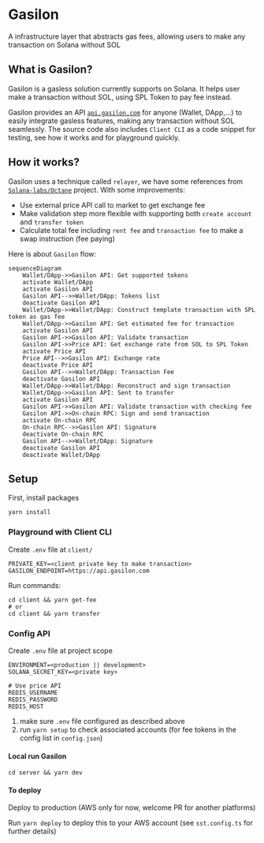 # Gasilon

A infrastructure layer that abstracts gas fees, allowing users to make any transaction on Solana without SOL 

## What is Gasilon?

Gasilon is a gasless solution currently supports on Solana. It helps user make a transaction without SOL, using SPL Token to pay fee instead.

Gasilon provides an API [`api.gasilon.com`](https://api.gasilon.com) for anyone (Wallet, DApp,...) to easily integrate gasless features, making any transaction without SOL seamlessly. The source code also includes `Client CLI` as a code snippet for testing, see how it works and for playground quickly.

## How it works?

Gasilon uses a technique called `relayer`, we have some references from [`Solana-labs/Octane`](https://github.com/solana-labs/octane) project. With some improvements:
- Use external price API call to market to get exchange fee
- Make validation step more flexible with supporting both `create account` and `transfer token`
- Calculate total fee including `rent fee` and `transaction fee` to make a swap instruction (fee paying)

Here is about `Gasilon` flow:

```mermaid
sequenceDiagram
    Wallet/DApp->>Gasilon API: Get supported tokens
    activate Wallet/DApp
    activate Gasilon API
    Gasilon API-->>Wallet/DApp: Tokens list
    deactivate Gasilon API
    Wallet/DApp->>Wallet/DApp: Construct template transaction with SPL token as gas fee
    Wallet/DApp->>Gasilon API: Get estimated fee for transaction
    activate Gasilon API
    Gasilon API->>Gasilon API: Validate transaction
    Gasilon API->>Price API: Get exchange rate from SOL to SPL Token
    activate Price API
    Price API-->>Gasilon API: Exchange rate
    deactivate Price API
    Gasilon API-->>Wallet/DApp: Transaction Fee
    deactivate Gasilon API
    Wallet/DApp->>Wallet/DApp: Reconstruct and sign transaction
    Wallet/DApp->>Gasilon API: Sent to transfer
    activate Gasilon API
    Gasilon API->>Gasilon API: Validate transaction with checking fee
    Gasilon API->>On-chain RPC: Sign and send transaction
    activate On-chain RPC
    On-chain RPC-->>Gasilon API: Signature
    deactivate On-chain RPC
    Gasilon API-->>Wallet/DApp: Signature
    deactivate Gasilon API
    deactivate Wallet/DApp
```

## Setup
First, install packages
```
yarn install
```

### Playground with Client CLI
Create `.env` file at `client/`
```
PRIVATE_KEY=<client private key to make transaction>
GASILON_ENDPOINT=https://api.gasilon.com
```
Run commands:
```
cd client && yarn get-fee
# or
cd client && yarn transfer
```

### Config API
Create `.env` file at project scope
```
ENVIRONMENT=<production || development>
SOLANA_SECRET_KEY=<private key>

# Use price API
REDIS_USERNAME
REDIS_PASSWORD
REDIS_HOST
```
1. make sure `.env` file configured as described above
2. run `yarn setup` to check associated accounts (for fee tokens in the config list in `config.json`)

#### Local run Gasilon
```
cd server && yarn dev
```

#### To deploy
Deploy to production (AWS only for now, welcome PR for another platforms)

Run `yarn deploy` to deploy this to your AWS account (see `sst.config.ts` for further details)




